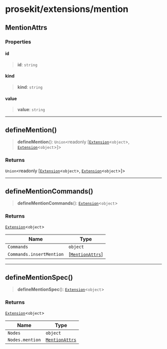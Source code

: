 # prosekit/extensions/mention

<a id="MentionAttrs" name="MentionAttrs"></a>

## MentionAttrs

### Properties

<a id="id" name="id"></a>

#### id

> **id**: `string`

<a id="kind" name="kind"></a>

#### kind

> **kind**: `string`

<a id="value" name="value"></a>

#### value

> **value**: `string`

***

<a id="defineMention" name="defineMention"></a>

## defineMention()

> **defineMention**(): `Union`\<readonly [[`Extension`](../core.md#ExtensionT)\<`object`\>, [`Extension`](../core.md#ExtensionT)\<`object`\>]\>

### Returns

`Union`\<readonly [[`Extension`](../core.md#ExtensionT)\<`object`\>, [`Extension`](../core.md#ExtensionT)\<`object`\>]\>

***

<a id="defineMentionCommands" name="defineMentionCommands"></a>

## defineMentionCommands()

> **defineMentionCommands**(): [`Extension`](../core.md#ExtensionT)\<`object`\>

### Returns

[`Extension`](../core.md#ExtensionT)\<`object`\>

| Name | Type |
| ------ | ------ |
| `Commands` | `object` |
| `Commands.insertMention` | [[`MentionAttrs`](mention.md#MentionAttrs)] |

***

<a id="defineMentionSpec" name="defineMentionSpec"></a>

## defineMentionSpec()

> **defineMentionSpec**(): [`Extension`](../core.md#ExtensionT)\<`object`\>

### Returns

[`Extension`](../core.md#ExtensionT)\<`object`\>

| Name | Type |
| ------ | ------ |
| `Nodes` | `object` |
| `Nodes.mention` | [`MentionAttrs`](mention.md#MentionAttrs) |
